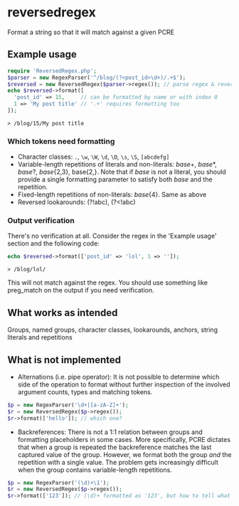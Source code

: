 # reversedregex
Format a string so that it will match against a given PCRE

## Example usage
```php
require 'ReversedRegex.php';
$parser = new RegexParser('^/blog/(?<post_id>\d+)/.+$');
$reversed = new ReversedRegex($parser->regex()); // parse regex & reverse it
echo $reversed->format([
  'post_id' => 15,     // can be formatted by name or with index 0
  1 => 'My post title' // '.+' requires formatting too
]);
```
```
> /blog/15/My post title
```

### Which tokens need formatting
 * Character classes: `.`, `\w`, `\W`, `\d`, `\D`, `\s`, `\S`, `[abcdefg]`
 * Variable-length repetitions of literals and non-literals: _base_+, _base_*, _base_?, _base_{2,3}, base{2,}. Note that if _base_ is not a literal, you should provide a single formatting parameter to satisfy both _base_ and the repetition.
 * Fixed-length repetitions of non-literals: _base_{4}. Same as above
 * Reversed lookarounds: (?!abc), (?<!abc)

### Output verification
There's no verification at all. Consider the regex in the 'Example usage' section and the following code:
```php
echo $reversed->format(['post_id' => 'lol', 1 => '']);
```
```
> /blog/lol/
```
This will not match against the regex. You should use something like preg_match on the output if you need verification.

## What works as intended
Groups, named groups, character classes, lookarounds, anchors, string literals and repetitions

## What is not implemented
 * Alternations (i.e. pipe operator): It is not possible to determine which side of the operation to format without further inspection of the involved argument counts, types and matching tokens.
 ```php
 $p = new RegexParser('\d+|[a-zA-Z]+');
 $r = new ReversedRegex($p->regex());
 $r->format(['hello']); // which one?
 ```
 * Backreferences: There is not a 1:1 relation between groups and formatting placeholders in some cases. More specifically, PCRE dictates that when a group is repeated the backreference matches the last captured value of the group. However, we format both the group _and_ the repetition with a single value. The problem gets increasingly difficult when the group contains variable-length repetitions.
 ```php
 $p = new RegexParser('(\d)+\1');
 $r = new ReversedRegex($p->regex());
 $r->format(['123']); // (\d)+ formatted as '123', but how to tell what is '\1'?
 ```
